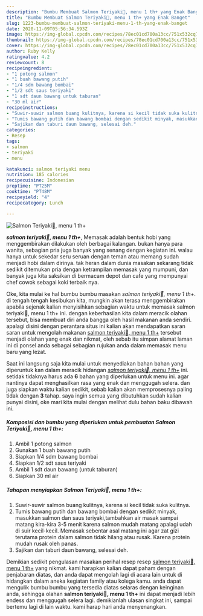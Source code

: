 ```yaml
---
description: "Bumbu Membuat Salmon Teriyaki🤩, menu 1 th+ yang Enak Banget"
title: "Bumbu Membuat Salmon Teriyaki🤩, menu 1 th+ yang Enak Banget"
slug: 1223-bumbu-membuat-salmon-teriyaki-menu-1-th-yang-enak-banget
date: 2020-11-09T05:56:34.593Z
image: https://img-global.cpcdn.com/recipes/78ec01cd700a13cc/751x532cq70/salmon-teriyaki🤩-menu-1-th-foto-resep-utama.jpg
thumbnail: https://img-global.cpcdn.com/recipes/78ec01cd700a13cc/751x532cq70/salmon-teriyaki🤩-menu-1-th-foto-resep-utama.jpg
cover: https://img-global.cpcdn.com/recipes/78ec01cd700a13cc/751x532cq70/salmon-teriyaki🤩-menu-1-th-foto-resep-utama.jpg
author: Ruby Kelly
ratingvalue: 4.2
reviewcount: 8
recipeingredient:
- "1 potong salmon"
- "1 buah bawang putih"
- "1/4 sdm bawang bombai"
- "1/2 sdt saus teriyaki"
- "1 sdt daun bawang untuk taburan"
- "30 ml air"
recipeinstructions:
- "Suwir-suwir salmon buang kulitnya, karena si kecil tidak suka kulitnya."
- "Tumis bawang putih dan bawang bombai dengan sedikit minyak, masukkan salmon dan saus teriyaki,tambahkan air masak sampai matang kira-kira 3-5 menit karena salmon mudah matang apalagi udah di suir kecil-kecil. Memasak sebentar asal matang ini agar zat gizi terutama protein dalam salmon tidak hilang atau rusak. Karena protein mudah rusak oleh panas."
- "Sajikan dan taburi daun bawang, selesai deh."
categories:
- Resep
tags:
- salmon
- teriyaki
- menu

katakunci: salmon teriyaki menu 
nutrition: 185 calories
recipecuisine: Indonesian
preptime: "PT25M"
cooktime: "PT48M"
recipeyield: "4"
recipecategory: Lunch

---
```



![Salmon Teriyaki🤩, menu 1 th+](https://img-global.cpcdn.com/recipes/78ec01cd700a13cc/751x532cq70/salmon-teriyaki🤩-menu-1-th-foto-resep-utama.jpg)

<b><i>salmon teriyaki🤩, menu 1 th+</i></b>, Memasak adalah bentuk hobi yang menggembirakan dilakukan oleh berbagai kalangan. bukan hanya para wanita, sebagian pria juga banyak yang senang dengan kegiatan ini. walau hanya untuk sekedar seru seruan dengan teman atau memang sudah menjadi hobi dalam dirinya. tak heran dalam dunia masakan sekarang tidak sedikit ditemukan pria dengan ketrampilan memasak yang mumpuni, dan banyak juga kita saksikan di bermacam depot dan cafe yang mempunyai chef cowok sebagai koki terbaik nya.

Oke, kita mulai ke hal bumbu bumbu masakan <i>salmon teriyaki🤩, menu 1 th+</i>. di tengah tengah kesibukan kita, mungkin akan terasa menggembirakan apabila sejenak kalian menyisihkan sebagian waktu untuk memasak salmon teriyaki🤩, menu 1 th+ ini. dengan keberhasilan kita dalam meracik olahan tersebut, bisa membuat diri anda bangga oleh hasil makanan anda sendiri. apalagi disini dengan perantara situs ini kalian akan mendapatkan saran saran untuk mengolah makanan <u>salmon teriyaki🤩, menu 1 th+</u> tersebut menjadi olahan yang enak dan nikmat, oleh sebab itu simpan alamat laman ini di ponsel anda sebagai sebagian rujukan anda dalam memasak menu baru yang lezat.




Saat ini langsung saja kita mulai untuk menyediakan bahan bahan yang diperuntuk kan dalam meracik hidangan <u><i>salmon teriyaki🤩, menu 1 th+</i></u> ini. setidak tidaknya harus ada <b>6</b> bahan yang diperlukan untuk menu ini. agar nantinya dapat menghasilkan rasa yang enak dan menggugah selera. dan juga siapkan waktu kalian sedikit, sebab kalian akan memprosesnya paling tidak dengan <b>3</b> tahap. saya ingin semua yang dibutuhkan sudah kalian punyai disini, oke mari kita mulai dengan melihat dulu bahan baku dibawah ini.

<!--inarticleads1-->

##### Komposisi dan bumbu yang diperlukan untuk pembuatan Salmon Teriyaki🤩, menu 1 th+:

1. Ambil 1 potong salmon
1. Gunakan 1 buah bawang putih
1. Siapkan 1/4 sdm bawang bombai
1. Siapkan 1/2 sdt saus teriyaki
1. Ambil 1 sdt daun bawang (untuk taburan)
1. Siapkan 30 ml air




<!--inarticleads2-->

##### Tahapan menyiapkan Salmon Teriyaki🤩, menu 1 th+:

1. Suwir-suwir salmon buang kulitnya, karena si kecil tidak suka kulitnya.
1. Tumis bawang putih dan bawang bombai dengan sedikit minyak, masukkan salmon dan saus teriyaki,tambahkan air masak sampai matang kira-kira 3-5 menit karena salmon mudah matang apalagi udah di suir kecil-kecil. Memasak sebentar asal matang ini agar zat gizi terutama protein dalam salmon tidak hilang atau rusak. Karena protein mudah rusak oleh panas.
1. Sajikan dan taburi daun bawang, selesai deh.




Demikian sedikit pengulasan masakan perihal resep resep <u>salmon teriyaki🤩, menu 1 th+</u> yang nikmat. kami harapkan kalian dapat paham dengan penjabaran diatas, dan anda dapat mengolah lagi di acara lain untuk di hidangkan dalam aneka kegiatan family atau kolega kamu. anda dapat mengulik bumbu bumbu yang tersedia diatas selaras dengan keinginan anda, sehingga olahan <b>salmon teriyaki🤩, menu 1 th+</b> ini dapat menjadi lebih endess dan menggugah selera lagi. demikianlah ulasan singkat ini, sampai bertemu lagi di lain waktu. kami harap hari anda menyenangkan.
